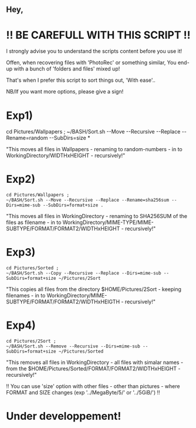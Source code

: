 ## Hey,

# !! BE CAREFULL WITH THIS SCRIPT !!
I strongly advise you to understand the scripts content before you use it!

Offen, when recovering files with 'PhotoRec' or something similar,
You end-up with a bunch of 'folders and files' mixed up!

That's when I prefer this script to sort things out,
'With ease'..

NB/If you want more options, please give a sign!

# Exp1)

cd Pictures/Wallpapers ;
~/BASH/Sort.sh --Move --Recursive --Replace --Rename=random --SubDirs=size *

"This moves all files in Wallpapers - renaming to random-numbers - in to WorkingDirectory/WIDTHxHEIGHT - recursively!"

# Exp2)

	cd Pictures/Wallpapers ;
	~/BASH/Sort.sh --Move --Recursive --Replace --Rename=sha256sum --Dirs=mime-sub --SubDirs=format+size .

"This moves all files in WorkingDirectory - renaming to SHA256SUM of the files as filename - in to WorkingDirectory/MIME-TYPE/MIME-SUBTYPE/FORMAT/FORMAT2/WIDTHxHEIGHT - recursively!"

# Exp3)

	cd Pictures/Sorted ;
	~/BASH/Sort.sh --Copy --Recursive --Replace --Dirs=mime-sub --SubDirs=format+size ~/Pictures/2Sort

"This copies all files from the directory $HOME/Pictures/2Sort - keeping filenames - in to WorkingDirectory/MIME-SUBTYPE/FORMAT/FORMAT2/WIDTHxHEIGTH - recursively!"

# Exp4)

	cd Pictures/2Sort ;
	~/BASH/Sort.sh --Remove --Recursive --Dirs=mime-sub --SubDirs=format+size ~/Pictures/Sorted

"This removes all files in WorkingDirectory - all files with simalar names - from the $HOME/Pictures/Sorted/FORMAT/FORMAT2/WIDTHxHEIGHT - recursively!"

!! You can use 'size' option with other files - other than pictures - where FORMAT and SIZE changes (exp '../MegaByte/5/' or '../5GiB/') !!

# Under developpement!

